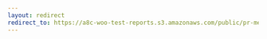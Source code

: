 ```yaml
---
layout: redirect
redirect_to: https://a8c-woo-test-reports.s3.amazonaws.com/public/pr-merge/44183/e2e/index.html
---
```

